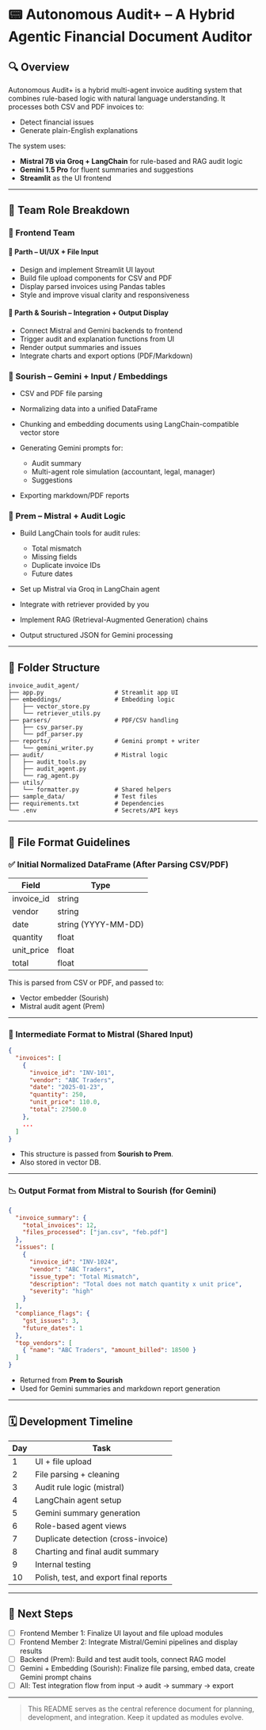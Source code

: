 # 📟 Autonomous Audit+ – A Hybrid Agentic Financial Document Auditor

## 🔍 Overview

Autonomous Audit+ is a hybrid multi-agent invoice auditing system that combines rule-based logic with natural language understanding. It processes both CSV and PDF invoices to:

* Detect financial issues
* Generate plain-English explanations

The system uses:

* **Mistral 7B via Groq + LangChain** for rule-based and RAG audit logic
* **Gemini 1.5 Pro** for fluent summaries and suggestions
* **Streamlit** as the UI frontend

---

## 👥 Team Role Breakdown

### 👥 Frontend Team

#### 👤 Parth – UI/UX + File Input

* Design and implement Streamlit UI layout
* Build file upload components for CSV and PDF
* Display parsed invoices using Pandas tables
* Style and improve visual clarity and responsiveness

#### 👤 Parth & Sourish – Integration + Output Display

* Connect Mistral and Gemini backends to frontend
* Trigger audit and explanation functions from UI
* Render output summaries and issues
* Integrate charts and export options (PDF/Markdown)

### 👤 Sourish – Gemini + Input / Embeddings

* CSV and PDF file parsing
* Normalizing data into a unified DataFrame
* Chunking and embedding documents using LangChain-compatible vector store
* Generating Gemini prompts for:

  * Audit summary
  * Multi-agent role simulation (accountant, legal, manager)
  * Suggestions
* Exporting markdown/PDF reports

### 👤 Prem – Mistral + Audit Logic

* Build LangChain tools for audit rules:

  * Total mismatch
  * Missing fields
  * Duplicate invoice IDs
  * Future dates
* Set up Mistral via Groq in LangChain agent
* Integrate with retriever provided by you
* Implement RAG (Retrieval-Augmented Generation) chains
* Output structured JSON for Gemini processing

---

## 📁 Folder Structure

```text
invoice_audit_agent/
├── app.py                    # Streamlit app UI
├── embeddings/               # Embedding logic 
│   ├── vector_store.py
│   └── retriever_utils.py
├── parsers/                  # PDF/CSV handling 
│   ├── csv_parser.py
│   └── pdf_parser.py
├── reports/                  # Gemini prompt + writer 
│   └── gemini_writer.py
├── audit/                    # Mistral logic 
│   ├── audit_tools.py
│   ├── audit_agent.py
│   └── rag_agent.py
├── utils/
│   └── formatter.py          # Shared helpers
├── sample_data/              # Test files
├── requirements.txt          # Dependencies
└── .env                      # Secrets/API keys
```

---

## 📄 File Format Guidelines

### ✅ Initial Normalized DataFrame (After Parsing CSV/PDF)

| Field       | Type                |
| ----------- | ------------------- |
| invoice\_id | string              |
| vendor      | string              |
| date        | string (YYYY-MM-DD) |
| quantity    | float               |
| unit\_price | float               |
| total       | float               |

This is parsed from CSV or PDF, and passed to:

* Vector embedder (Sourish)
* Mistral audit agent (Prem)

---

### 🔄 Intermediate Format to Mistral (Shared Input)

```json
{
  "invoices": [
    {
      "invoice_id": "INV-101",
      "vendor": "ABC Traders",
      "date": "2025-01-23",
      "quantity": 250,
      "unit_price": 110.0,
      "total": 27500.0
    },
    ...
  ]
}
```

* This structure is passed from **Sourish to Prem**.
* Also stored in vector DB.

---

### 📉 Output Format from Mistral to Sourish (for Gemini)

```json
{
  "invoice_summary": {
    "total_invoices": 12,
    "files_processed": ["jan.csv", "feb.pdf"]
  },
  "issues": [
    {
      "invoice_id": "INV-1024",
      "vendor": "ABC Traders",
      "issue_type": "Total Mismatch",
      "description": "Total does not match quantity x unit price",
      "severity": "high"
    }
  ],
  "compliance_flags": {
    "gst_issues": 3,
    "future_dates": 1
  },
  "top_vendors": [
    { "name": "ABC Traders", "amount_billed": 18500 }
  ]
}
```

* Returned from **Prem to Sourish**
* Used for Gemini summaries and markdown report generation

---

## 🗓️ Development Timeline

| Day | Task                                   |
| --- | -------------------------------------- |
| 1   | UI + file upload                       |
| 2   | File parsing + cleaning                |
| 3   | Audit rule logic (mistral)             |
| 4   | LangChain agent setup                  |
| 5   | Gemini summary generation              |
| 6   | Role-based agent views                 |
| 7   | Duplicate detection (cross-invoice)    |
| 8   | Charting and final audit summary       |
| 9   | Internal testing                       |
| 10  | Polish, test, and export final reports |

---

## 🚀 Next Steps

* [ ] Frontend Member 1: Finalize UI layout and file upload modules
* [ ] Frontend Member 2: Integrate Mistral/Gemini pipelines and display results
* [ ] Backend (Prem): Build and test audit tools, connect RAG model
* [ ] Gemini + Embedding (Sourish): Finalize file parsing, embed data, create Gemini prompt chains
* [ ] All: Test integration flow from input → audit → summary → export

---

> This README serves as the central reference document for planning, development, and integration. Keep it updated as modules evolve.
